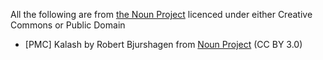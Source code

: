 All the following are from [the Noun Project](https://thenounproject.com) licenced under either Creative Commons or Public Domain

* [PMC] Kalash by Robert Bjurshagen from <a href="https://thenounproject.com/browse/icons/term/kalash/" target="_blank" title="Kalash Icons">Noun Project</a> (CC BY 3.0)
